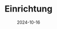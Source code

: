 ---
title: "Einrichtung"
date: 2024-10-16
description: E-Documents Validator Einrichtung
draft: false
collapsible: true
weight: 1
---